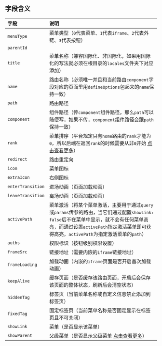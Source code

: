 ## 字段含义

| 字段                | 说明                                                                                                                                                                                                                                                                                                                                                                                                                                          |
|:------------------|:--------------------------------------------------------------------------------------------------------------------------------------------------------------------------------------------------------------------------------------------------------------------------------------------------------------------------------------------------------------------------------------------------------------------------------------------|
| `menuType`        | 菜单类型（`0`代表菜单、`1`代表`iframe`、`2`代表外链、`3`代表按钮）                                                                                                                                                                                                                                                                                                                                                                                                 |
| `parentId`        |                                                                                                                                                                                                                                                                                                                                                                                                                                             |
| `title`           | 菜单名称（兼容国际化、非国际化，如果用国际化的写法就必须在根目录的`locales`文件夹下对应添加）                                                                                                                                                                                                                                                                                                                                                                                         |
| `name`            | 路由名称（必须唯一并且和当前路由`component`字段对应的页面里用`defineOptions`包起来的`name`保持一致）                                                                                                                                                                                                                                                                                                                                                                          |
| `path`            | 路由路径                                                                                                                                                                                                                                                                                                                                                                                                                                        |
| `component`       | 组件路径（传`component`组件路径，那么`path`可以随便写，如果不传，`component`组件路径会跟`path`保持一致）                                                                                                                                                                                                                                                                                                                                                                       |
| `rank`            | 菜单排序（平台规定只有`home`路由的`rank`才能为`0`，所以后端在返回`rank`的时候需要从非`0`开始 [点击查看更多](https://pure-admin.github.io/pure-admin-doc/pages/routerMenu/#%E8%8F%9C%E5%8D%95%E6%8E%92%E5%BA%8F-rank)）                                                                                                                                                                                                                                                               |
| `redirect`        | 路由重定向                                                                                                                                                                                                                                                                                                                                                                                                                                       |
| `icon`            | 菜单图标                                                                                                                                                                                                                                                                                                                                                                                                                                        |
| `extraIcon`       | 右侧图标                                                                                                                                                                                                                                                                                                                                                                                                                                        |
| `enterTransition` | 进场动画（页面加载动画）                                                                                                                                                                                                                                                                                                                                                                                                                                | 
| `leaveTransition` | 离场动画（页面加载动画）                                                                                                                                                                                                                                                                                                                                                                                                                                |
| `activePath`      | 菜单激活（将某个菜单激活，主要用于通过`query`或`params`传参的路由，当它们通过配置`showLink: false`后不在菜单中显示，就不会有任何菜单高亮，而通过设置`activePath`指定激活菜单即可获得高亮，`activePath`为指定激活菜单的`path`）                                                                                                                                                                                                                                                                                              |
| `auths`           | 权限标识（按钮级别权限设置）                                                                                                                                                                                                                                                                                                                                                                                                                              |
| `frameSrc`        | 链接地址（需要内嵌的`iframe`链接地址）                                                                                                                                                                                                                                                                                                                                                                                                                     |
| `frameLoading`    | 加载动画（内嵌的`iframe`页面是否开启首次加载动画）                                                                                                                                                                                                                                                                                                                                                                                                               |
| `keepAlive`       | 缓存页面（是否缓存该路由页面，开启后会保存该页面的整体状态，刷新后会清空状态）                                                                                                                                                                                                                                                                                                                                                                                                     |
| `hiddenTag`       | 标签页（当前菜单名称或自定义信息禁止添加到标签页）                                                                                                                                                                                                                                                                                                                                                                                                                   |
| `fixedTag`        | 固定标签页（当前菜单名称是否固定显示在标签页且不可关闭）                                                                                                                                                                                                                                                                                                                                                                                                                |
| `showLink`        | 菜单（是否显示该菜单）                                                                                                                                                                                                                                                                                                                                                                                                                                 |
| `showParent`      | 父级菜单（是否显示父级菜单 [点击查看更多](https://pure-admin.github.io/pure-admin-doc/pages/routerMenu/#%E7%AC%AC%E4%B8%80%E7%A7%8D-%E8%AF%A5%E6%A8%A1%E5%BC%8F%E9%92%88%E5%AF%B9%E7%88%B6%E7%BA%A7%E8%8F%9C%E5%8D%95%E4%B8%8B%E5%8F%AA%E6%9C%89%E4%B8%80%E4%B8%AA%E5%AD%90%E8%8F%9C%E5%8D%95%E7%9A%84%E6%83%85%E5%86%B5-%E5%9C%A8%E5%AD%90%E8%8F%9C%E5%8D%95%E7%9A%84-meta-%E5%B1%9E%E6%80%A7%E4%B8%AD%E5%8A%A0%E4%B8%8A-showparent-true-%E5%8D%B3%E5%8F%AF)） |

